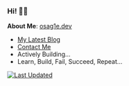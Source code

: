 ### Hi! 👋🏾 

**About Me**: [osag1e.dev](https://osag1e.dev/about)
- [My Latest Blog](https://osag1e.dev/posts)
- [Contact Me](https://contact.osag1e.dev/)
- Actively Building...
- Learn, Build, Fail, Succeed, Repeat...

[![Last Updated](https://img.shields.io/badge/Last%20Updated-August%2028%2C%202024-brightgreen)](https://github.com/osag1e/osag1e/)


